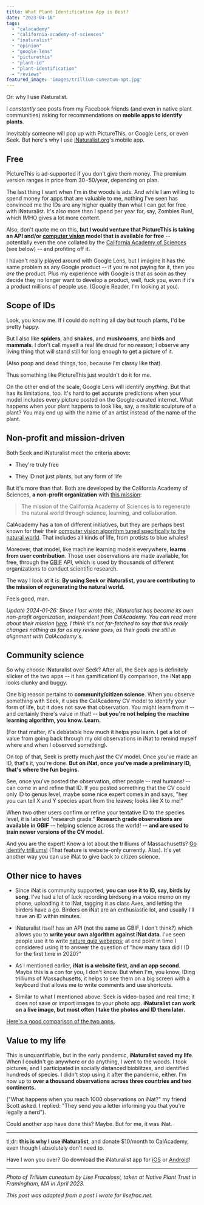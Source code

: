 ```yaml
---
title: What Plant Identification App is Best?
date: "2023-04-16"
tags: 
  - "calacademy"
  - "california-academy-of-sciences"
  - "inaturalist"
  - "opinion"
  - "google-lens"
  - "picturethis"
  - "plant-id"
  - "plant-identification"
  - "reviews"
featured_image: 'images/trillium-cuneatum-npt.jpg'
---
```


Or: why I use iNaturalist.

I _constantly_ see posts from my Facebook friends (and even in native plant communities) asking for recommendations on **mobile apps to identify plants**.

Inevitably someone will pop up with PictureThis, or Google Lens, or even Seek. But here's why I use [iNaturalist.org](https://www.inaturalist.org/home)'s mobile app.

## Free

PictureThis is ad-supported if you don't give them money. The premium version ranges in price from $30-$50/year, depending on plan.

The last thing I want when I'm in the woods is ads. And while I am willing to spend money for apps that are valuable to me, nothing I've seen has convinced me the IDs are any higher quality than what I can get for free with iNaturalist. It's also more than I spend per year for, say, Zombies Run!, which IMHO gives a lot more content.

Also, don't quote me on this, **but I would venture that PictureThis is taking an API and/or [computer vision](https://en.wikipedia.org/wiki/Computer_vision) model that is available for free** \-- potentially even the one collated by the [California Academy of Sciences](https://www.calacademy.org/) (see below) -- and profiting off it.

I haven't really played around with Google Lens, but I imagine it has the same problem as any Google product -- if you're not paying for it, then you _are_ the product. Plus my experience with Google is that as soon as they decide they no longer want to develop a product, well, fuck you, even if it's a product millions of people use. (Google Reader, I'm looking at you).

## Scope of IDs

Look, you know me. If I could do nothing all day but touch plants, I'd be pretty happy.

But I also like **spiders**, and **snakes**, and **mushrooms**, and **birds** and **mammals**. I don't call myself a real life druid for no reason; I observe any living thing that will stand still for long enough to get a picture of it.

(Also poop and dead things, too, because I'm classy like that).

Thus something like PictureThis just wouldn't do it for me.

On the other end of the scale, Google Lens will identify _anything_. But that has its limitations, too. It's hard to get accurate predictions when your model includes every picture posted on the Google-curated internet. What happens when your plant happens to look like, say, a realistic sculpture of a plant? You may end up with the name of an artist instead of the name of the plant.

## Non-profit and mission-driven

Both Seek and iNaturalist meet the criteria above:

- They're truly free

- They ID not just plants, but any form of life

But it's more than that. Both are developed by the California Academy of Sciences, **a non-profit organization** with [this mission](https://www.calacademy.org/vision-values):

> The mission of the California Academy of Sciences is to regenerate the natural world through science, learning, and collaboration.

CalAcademy has a ton of different initiatives, but they are perhaps best known for their their [computer vision algorithm tuned specifically to the natural world](https://www.calacademy.org/vision-values). That includes all kinds of life, from protists to blue whales!

Moreover, that model, like machine learning models everywhere, **learns from user contribution**. Those user observations are made available, for free, through the [GBIF](https://www.gbif.org/) API, which is used by thousands of different organizations to conduct scientific research.

The way I look at it is: **By using Seek or iNaturalist, you are contributing to the mission of regenerating the natural world.**

Feels good, man.

_Update 2024-01-26: Since I last wrote this, iNaturalist has become its own non-profit organization, independent from CalAcademy. You can read more about their mission [here](https://www.inaturalist.org/pages/about). I think it's not far-fetched to say that this really changes nothing as far as my review goes, as their goals are still in alignment with CalAcademy's._

## Community science

So why choose iNaturalist over Seek? After all, the Seek app is definitely slicker of the two apps -- it has gamification! By comparison, the iNat app looks clunky and buggy.

One big reason pertains to **community/citizen science**. When you observe something with Seek, it uses the CalAcademy CV model to identify your form of life, but it does not save that observation. You might learn from it -- and certainly there's value in that! -- **but you're not helping the machine learning algorithm, you know. Learn.**

(For that matter, it's debatable how much it helps _you_ learn. I get a lot of value from going back through my old observations in iNat to remind myself where and when I observed something).

On top of that, Seek is pretty much _just_ the CV model. Once you've made an ID, that's it, you're done. **But on iNat, once you've made a preliminary ID, that's where the fun begins.**

See, once you've posted the observation, other people -- real humans! -- can come in and refine that ID. If you posted something that the CV could only ID to genus level, maybe some nice expert comes in and says, "hey you can tell X and Y species apart from the leaves; looks like X to me!"

When two other users confirm or refine your tentative ID to the species level, it is labeled "research grade." **Research grade observations are available in GBIF** -- helping science across the world! -- **and are used to train newer versions of the CV model.**

And you are the expert! Know a lot about the trilliums of Massachusetts? [Go identify trilliums!](https://www.inaturalist.org/observations/identify?taxon_id=1413203) (That feature is website-only currently. Alas). It's yet another way you can use iNat to give back to citizen science.

## Other nice to haves

- Since iNat is community supported, **you can use it to ID, say, birds by song**. I've had a lot of luck recording birdsong in a voice memo on my phone, uploading it to iNat, tagging it as class Aves, and letting the birders have a go. Birders on iNat are an enthusiastic lot, and usually I'll have an ID within minutes.

- iNaturalist itself has an API (not the same as GBIF, I don't think?) which allows you to **write your own algorithm against iNat data**. I've seen people use it to write [nature quiz webapps](http://www.taxachallenge.com/); at one point in time I considered using it to answer the question of "how many taxa did I ID for the first time in 2020?"

- As I mentioned earlier, **iNat is a website first, and an app second**. Maybe this is a con for you, I don't know. But when I'm, you know, IDing trilliums of Massachusetts, it helps to see them on a big screen with a keyboard that allows me to write comments and use shortcuts.

- Similar to what I mentioned above: Seek is video-based and real time; it does not save or import images to your photo app. **iNaturalist can work on a live image, but most often I take the photos and ID them later.**

[Here's a good comparison of the two apps.](https://forum.inaturalist.org/t/seek-app-vs-inaturalist/16606/5?u=lisefrac)

## Value to my life

This is unquantifiable, but in the early pandemic, **iNaturalist saved my life**. When I couldn't go anywhere or do anything, I went to the woods. I took pictures, and I participated in socially distanced bioblitzes, and identified hundreds of species. I didn't stop using it after the pandemic, either. I'm now up to **over a thousand observations across three countries and two continents.**

("What happens when you reach 1000 observations on iNat?" my friend Scott asked. I replied: "They send you a letter informing you that you're legally a nerd").

Could another app have done this? Maybe. But for me, it was iNat.

___

tl;dr: **this is why I use iNaturalist**, and donate $10/month to CalAcademy, even though I absolutely don't need to.

Have I won you over? Go download the iNaturalist app for [iOS](https://itunes.apple.com/us/app/inaturalist/id421397028?mt=8) or [Android](https://play.google.com/store/apps/details?id=org.inaturalist.android)!

___

_Photo of Trillium cuneatum by Lise Fracalossi, taken at Native Plant Trust in Framingham, MA in April 2023._

_This post was adapted from a post I wrote for lisefrac.net._
